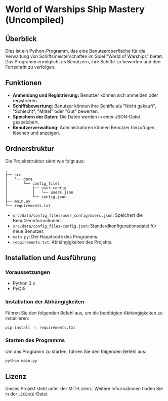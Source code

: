 
# World of Warships Ship Mastery (Uncompiled)

## Überblick

Dies ist ein Python-Programm, das eine Benutzeroberfläche für die Verwaltung von Schiffsmeisterschaften im Spiel "World of Warships" bietet. Das Programm ermöglicht es Benutzern, ihre Schiffe zu bewerten und den Fortschritt zu verfolgen.

## Funktionen

- **Anmeldung und Registrierung:** Benutzer können sich anmelden oder registrieren.
- **Schiffsbewertung:** Benutzer können ihre Schiffe als "Nicht gekauft", "Schlecht", "Mittel" oder "Gut" bewerten.
- **Speichern der Daten:** Die Daten werden in einer JSON-Datei gespeichert.
- **Benutzerverwaltung:** Administratoren können Benutzer hinzufügen, löschen und anzeigen.

## Ordnerstruktur

Die Projektstruktur sieht wie folgt aus:

```
.
├── src
│   └── data
│       └── config_files
│           ├── user_config
│           │   └── users.json
│           └── config.json
├── main.py
└── requirements.txt
```

- `src/data/config_files/user_config/users.json`: Speichert die Benutzerinformationen.
- `src/data/config_files/config.json`: Standardkonfigurationsdatei für neue Benutzer.
- `main.py`: Der Hauptcode des Programms.
- `requirements.txt`: Abhängigkeiten des Projekts.

## Installation und Ausführung

### Voraussetzungen

- Python 3.x
- PyQt5

### Installation der Abhängigkeiten

Führen Sie den folgenden Befehl aus, um die benötigten Abhängigkeiten zu installieren:

```bash
pip install -r requirements.txt
```

### Starten des Programms

Um das Programm zu starten, führen Sie den folgenden Befehl aus:

```bash
python main.py
```

## Lizenz

Dieses Projekt steht unter der MIT-Lizenz. Weitere Informationen finden Sie in der `LICENCE`-Datei.
